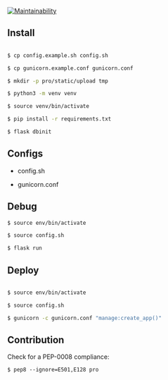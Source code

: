 [![Maintainability](https://api.codeclimate.com/v1/badges/a096eddf8f8dbfdbd05b/maintainability)](https://codeclimate.com/github/gunlinux/gunlinux.ru/maintainability)

## Install


```bash

$ cp config.example.sh config.sh

$ cp gunicorn.example.conf gunicorn.conf

$ mkdir -p pro/static/upload tmp 

$ python3 -m venv venv

$ source venv/bin/activate

$ pip install -r requirements.txt 

$ flask dbinit

```

## Configs

* config.sh

* gunicorn.conf

## Debug

```bash 
$ source env/bin/activate

$ source config.sh

$ flask run
```

## Deploy

```bash

$ source env/bin/activate

$ source config.sh

$ gunicorn -c gunicorn.conf "manage:create_app()" 

```

## Contribution

Check for a PEP-0008 compliance:

`$ pep8 --ignore=E501,E128 pro`
